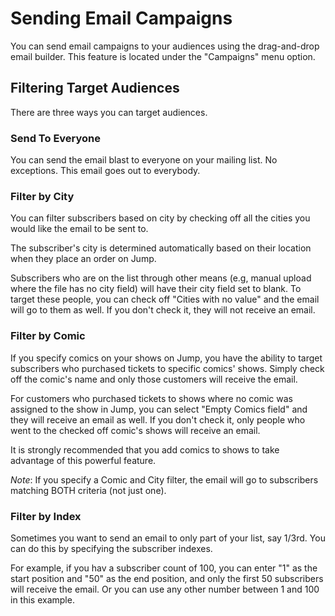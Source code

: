 # Sending Email Campaigns

You can send email campaigns to your audiences using the drag-and-drop email builder. This feature is located under
the "Campaigns" menu option.

## Filtering Target Audiences

There are three ways you can target audiences.

### Send To Everyone

You can send the email blast to everyone on your mailing list. No exceptions. This email goes out to everybody.

### Filter by City

You can filter subscribers based on city by checking off all the cities you would like the email to be sent to.

The subscriber's city is determined automatically based on their location when they place an order on Jump.

Subscribers who are on the list through other means (e.g, manual upload where the file has no city field) will have
their city field set to blank. To target these people, you can check off "Cities with no value" and the email will go
to them as well. If you don't check it, they will not receive an email.

### Filter by Comic

If you specify comics on your shows on Jump, you have the ability to target subscribers who purchased tickets
to specific comics' shows. Simply check off the comic's name and only those customers will receive the email.

For customers who purchased tickets to shows where no comic was assigned to the show in Jump, you can select "Empty Comics field"
and they will receive an email as well. If you don't check it, only people who went to the checked off comic's shows will
receive an email.

It is strongly recommended that you add comics to shows to take advantage of this powerful feature.

*Note*: If you specify a Comic and City filter, the email will go to subscribers matching BOTH criteria (not just one).

### Filter by Index

Sometimes you want to send an email to only part of your list, say 1/3rd. You can do this by specifying the subscriber indexes.

For example, if you hav a subscriber count of 100, you can enter "1" as the start position and "50" as the end position, and only
the first 50 subscribers will receive the email. Or you can use any other number between 1 and 100 in this example.


